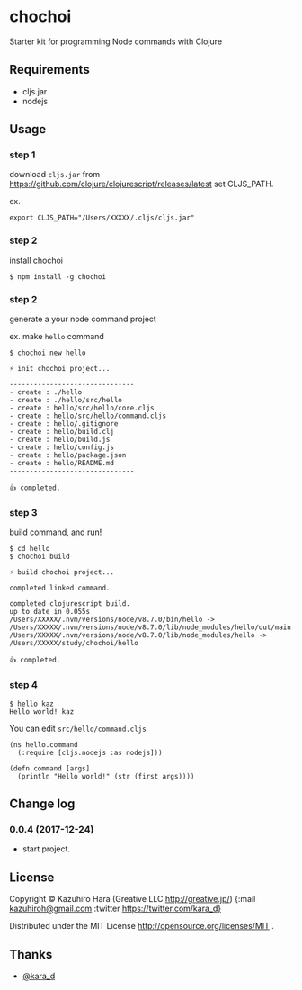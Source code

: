 
# chochoi

Starter kit for programming Node commands with Clojure

## Requirements

- cljs.jar
- nodejs

## Usage

### step 1

download `cljs.jar` from https://github.com/clojure/clojurescript/releases/latest
set CLJS_PATH.

ex.

```
export CLJS_PATH="/Users/XXXXX/.cljs/cljs.jar"
```

### step 2

install chochoi

```
$ npm install -g chochoi
```

### step 2

generate a your node command project

ex. make `hello` command

```
$ chochoi new hello

⚡ init chochoi project...

-------------------------------
- create : ./hello
- create : ./hello/src/hello
- create : hello/src/hello/core.cljs
- create : hello/src/hello/command.cljs
- create : hello/.gitignore
- create : hello/build.clj
- create : hello/build.js
- create : hello/config.js
- create : hello/package.json
- create : hello/README.md
-------------------------------

👍 completed.
```

### step 3

build command, and run!

```
$ cd hello
$ chochoi build

⚡ build chochoi project...

completed linked command.

completed clojurescript build.
up to date in 0.055s
/Users/XXXXX/.nvm/versions/node/v8.7.0/bin/hello -> /Users/XXXXX/.nvm/versions/node/v8.7.0/lib/node_modules/hello/out/main.js
/Users/XXXXX/.nvm/versions/node/v8.7.0/lib/node_modules/hello -> /Users/XXXXX/study/chochoi/hello

👍 completed.
```

### step 4

```
$ hello kaz
Hello world! kaz
```

You can edit `src/hello/command.cljs `

```
(ns hello.command
  (:require [cljs.nodejs :as nodejs]))

(defn command [args]
  (println "Hello world!" (str (first args))))
```


## Change log

### 0.0.4 (2017-12-24)

- start project.

## License

Copyright ©  Kazuhiro Hara (Greative LLC http://greative.jp/)
{:mail kazuhiroh@gmail.com
 :twitter https://twitter.com/kara_d}

Distributed under the MIT License http://opensource.org/licenses/MIT .

## Thanks

- [@kara_d](https://github.com/karad/)


